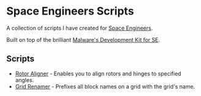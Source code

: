 # Space Engineers Scripts
A collection of scripts I have created for [Space Engineers](https://www.spaceengineersgame.com/).

Built on top of the brilliant [Malware's Development Kit for SE](https://github.com/malware-dev/MDK-SE).

## Scripts
* [Rotor Aligner](https://steamcommunity.com/sharedfiles/filedetails/?id=3272710735) - Enables you to align rotors and hinges to specified angles.
* [Grid Renamer](https://steamcommunity.com/sharedfiles/filedetails/?id=3272722169) - Prefixes all block names on a grid with the grid's name.
